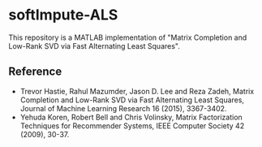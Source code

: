 # softImpute-ALS

This repository is a MATLAB implementation of "Matrix Completion and Low-Rank SVD via Fast Alternating Least Squares".  

## Reference
- Trevor Hastie, Rahul Mazumder, Jason D. Lee and Reza Zadeh, Matrix Completion and Low-Rank SVD via Fast Alternating Least Squares, Journal of Machine Learning Research 16 (2015), 3367-3402.
- Yehuda Koren, Robert Bell and Chris Volinsky, Matrix Factorization Techniques for Recommender Systems, IEEE Computer Society 42 (2009), 30-37.
